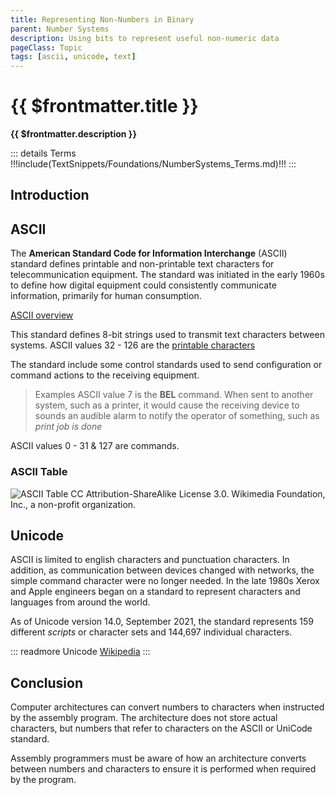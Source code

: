 ```yaml
---
title: Representing Non-Numbers in Binary
parent: Number Systems
description: Using bits to represent useful non-numeric data
pageClass: Topic
tags: [ascii, unicode, text]
---
```


# {{ $frontmatter.title }}
**{{ $frontmatter.description }}**

<KeyConcepts :ConceptArray= "[
{
  Concept:'Numbers are used to represent letters',
  Details:'ASCII provides a standard way to map numbers to alphanumeric values, as well as punctuation and special characters'
},
{
  Concept:'Computer architectures are number based',
  Details:'To present ASCII (or UniCode) characters, the architecture and the assembly program must manage the numbers they intended to represent characters'
  },
]" />

::: details Terms
!!!include(TextSnippets/Foundations/NumberSystems_Terms.md)!!!
:::

## Introduction

## ASCII

The **American Standard Code for Information Interchange** (ASCII) standard defines printable and non-printable text characters for telecommunication equipment. The standard was initiated in the early 1960s to define how digital equipment could consistently communicate information, primarily for human consumption.

[ASCII overview](https://en.wikipedia.org/wiki/ASCII)

This standard defines 8-bit strings used to transmit text characters between systems. ASCII values 32 - 126 are the [printable characters](https://en.wikipedia.org/wiki/ASCII#Printable_characters)

The standard include some control standards used to send configuration or command actions to the receiving equipment. 

> Examples ASCII value 7 is the **BEL** command. When sent to another system, such as a printer, it would cause the receiving device to sounds an audible alarm to notify the operator of something, such as *print job is done*

ASCII values 0 - 31 & 127 are commands. 

### ASCII Table

![ASCII Table](/images/NumberSystems/1280px-ASCII-Table-wide.svg.png)
CC Attribution-ShareAlike License 3.0. Wikimedia Foundation, Inc., a non-profit organization.

## Unicode

ASCII is limited to english characters and punctuation characters. In addition, as communication between devices changed with networks, the simple command character were no longer needed. In the late 1980s Xerox and Apple engineers began on a standard to represent characters and languages from around the world.

As of Unicode version 14.0, September 2021, the standard represents 159 different *scripts* or character sets and 144,697 individual characters.

::: readmore Unicode 
[Wikipedia](https://en.wikipedia.org/wiki/Unicode)
:::

## Conclusion

Computer architectures can convert numbers to characters when instructed by the assembly program. The architecture does not store actual characters, but numbers that refer to characters on the ASCII or UniCode standard.

Assembly programmers must be aware of how an architecture converts between numbers and characters to ensure it is performed when required by the program.